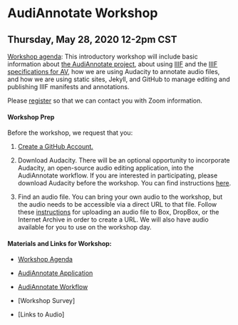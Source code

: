 # AudiAnnotate Workshop 
## Thursday, May 28, 2020 12-2pm CST

[Workshop agenda](agenda.md): This introductory workshop will include basic information about [the AudiAnnotate project](http://hipstas.org/audiannotate/), about using [IIIF](https://iiif.io/) and the [IIIF specifications for AV](https://iiif.io/community/groups/av/), how we are using Audacity to annotate audio files, and how we are using static sites, Jekyll, and GitHub to manage editing and publishing IIIF manifests and annotations. 

Please [register](https://docs.google.com/forms/d/e/1FAIpQLSeO-Rf_QeqYDB6KXKhqwwvYYzCkKUJ8fs9Fg7Ysv5lBdrI_Vw/viewform?usp=sf_link) so that we can contact you with Zoom information. 

#### Workshop Prep
Before the workshop, we request that you: 

1. [Create a GitHub Account.](https://github.com/account/organizations/new?plan=free&ref_cta=Create%2520a%2520free%2520organization&ref_loc=topcarousel&ref_page=%2Fpricing) 

2. Download Audacity. There will be an optional opportunity to incorporate Audacity, an open-source audio editing application, into the AudiAnnotate workflow. If you are interested in participating, please download Audacity before the workshop. You can find instructions [here](workflow.md).

3. Find an audio file. You can bring your own audio to the workshop, but the audio needs to be accessible via a direct URL to that file. Follow these [instructions](workflow.md) for uploading an audio file to Box, DropBox, or the Internet Archive in order to create a URL. We will also have audio available for you to use on the workshop day. 


#### Materials and Links for Workshop: 

* [Workshop Agenda](agenda.md) 

* [AudiAnnotate Application](http://audiannotate.brumfieldlabs.com/)

* [AudiAnnotate Workflow](workflow.md)

* [Workshop Survey]

* [Links to Audio]






